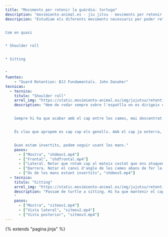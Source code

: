 ```yaml
---
title: "Moviments per retenir la guàrdia: tortuga"
description: "movimiento-animal.es - jiu jitsu - moviments per retenir la guàrdia des de tortuga"
descripcion: "Estudiam els diferents moviments necessaris per poder retenir la guàrdia des de tortuga.


Com en quasi 


* Shoulder roll


* Sitting


"
fuentes:
    - "Guard Retention: BJJ Fundamentals. John Danaher"
tecnicas:
  - tecnica:
    titulo: "Shoulder roll"
    arrel_img: "https://static.movimiento-animal.es/img/jujutsu/retention/movements/"
    description: "Hem de rodar sempre sobre l'espatlla on es dirigeix uke. Si uke va cap a la dreta, hem de rodar sobre l'espatla dreta. Per fer es roll, hi ha que estar ben compactats. Per rodar duim l'espatla molt aprop de les caderes. El cap mira cap amunt. El roll no està complet fins que les cames estan als costats del cap.


    Sempre hi ha que acabar amb el cap entre les cames, mai descentrat. Si no estam amb el cap centrat, és molt senzill desequilibrar-nos.


    És clau que apropem es cap cap els genolls. Amb el cap ja enterra, hem de mirar cap amunt. Després hem de centrar les cames i el cap per arribar la posició de màxima estabilitat.


    Quan estam invertits, podem seguir usant les mans." 
    pasos:
      - ["Mostra", "shdmov1.mp4"]
      - ["Frontal", "shdfrontal.mp4"]
      - ["Lateral. Notar que rotam cap al mateix costat que ens ataquen.", "shdlat.mp4"]
      - ["Darrera. Notar el canvi d'angle de les cames abans de fer la tècnica.", "shdback.mp4"]
      - ["Ús de les mans estant invertits", "shdmov5.mp4"]
  - tecnica:
    titulo: "Sitting"
    arrel_img: "https://static.movimiento-animal.es/img/jujutsu/retention/movements/"
    description: "Passam de turtle a sitting. Hi ha que mantenir el cap baix en tot moment, no aixercar-lo!. Aixecam una cama, feim el cos cap un costat sense aixecar el cap i rotam s'altra cama sobre el genoll a fi de quedar asseguts. La clau és allunyar sempre el nostre cap del de uke i possar-hi les cames enmig.
    " 
    pasos:
      - ["Mostra", "sitmov1.mp4"]
      - ["Vista lateral", "sitmov2.mp4"]
      - ["Vista posterior", "sitmov3.mp4"]
---
```

{% extends  "pagina.jinja" %}